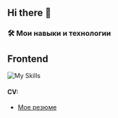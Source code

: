 ## Hi there 👋
### 🛠️ **Мои навыки и технологии**

## Frontend
![My Skills](https://skillicons.dev/icons?i=react,js,css,html,ts,vscode,redux,webpack,vite,jest,figma&perline=10)

#### **CV:**
- [Мое резюме](https://drive.google.com/file/d/1PnkKLVcos2oh63fPGEJv6sFnvwKnko7p/view?usp=sharing)
